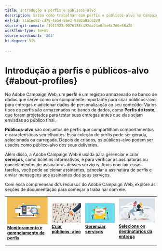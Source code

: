 ```yaml
---
title: Introdução a perfis e públicos-alvo
description: Saiba como trabalhar com perfis e públicos-alvo no Campaign Web
exl-id: 71a1ec92-cd79-4654-9ae3-9a92a01c6279
source-git-commit: f1911523c9076188c492da24e0cbe5c760e58a28
workflow-type: tm+mt
source-wordcount: '203'
ht-degree: 31%

---
```


# Introdução a perfis e públicos-alvo {#about-profiles}

No Adobe Campaign Web, um **perfil** é um registro armazenado no banco de dados que serve como um componente importante para criar públicos-alvo para entregas e adicionar dados de personalização ao seu conteúdo. Vários tipos de perfis são armazenados no banco de dados, como **Perfis de teste**, que foram projetados para testar suas entregas antes que elas sejam enviadas ao público final.

**Públicos-alvo** são conjuntos de perfis que compartilham comportamentos e características semelhantes. Essa coleção de perfis pode ser gerada, selecionada ou carregada. Depois de criados, os públicos-alvo podem ser usados como público-alvo dos seus deliveries.

Além disso, a Adobe Campaign Web é usada para gerenciar e criar **serviços**, como boletins informativos, e para verificar as assinaturas ou cancelamentos de assinaturas desses serviços. Após concluir essas tarefas, você pode adicionar assinantes, cancelar a assinatura de perfis e enviar mensagens aos assinantes dos seus serviços.

Com essa compreensão dos recursos do Adobe Campaign Web, explore as seções de documentação para começar a trabalhar com ele.

<table style="table-layout:fixed"><tr style="border: 0;">
<td>
<a href="about-recipients.md">
<img src="../assets/do-not-localize/profiles-audiences-profile.png" alt="Monitorar e gerenciar a imagem de perfis">
</a>
<div>
<a href="about-recipients.md"><strong>Monitoramento e gerenciamento de perfis</strong></a>
</div>
<p>
</td>
<td>
<a href="create-audience.md">
<img src="../assets/do-not-localize/profiles-audiences-audience.png" alt="Criar imagem de públicos">
</a>
<div><a href="create-audience.md"><strong>Criar públicos-alvo</strong>
</div>
<p>
</td>
<td>
<a href="manage-services.md">
<img src="../assets/do-not-localize/profiles-audiences-service.png" alt="Gerenciar imagem de serviços">
</a>
<div>
<a href="manage-services.md"><strong>Gerenciar serviços</strong></a>
</div>
<p></td>
<td>
<a href="add-audience.md">
<img src="../assets/do-not-localize/profiles-audiences-deliveries.png" alt="Selecionar a imagem dos destinatários do delivery">
</a>
<div>
<a href="add-audience.md"><strong>Selecione os destinatários da entrega</strong></a>
</div>
<p></td>
</tr></table>